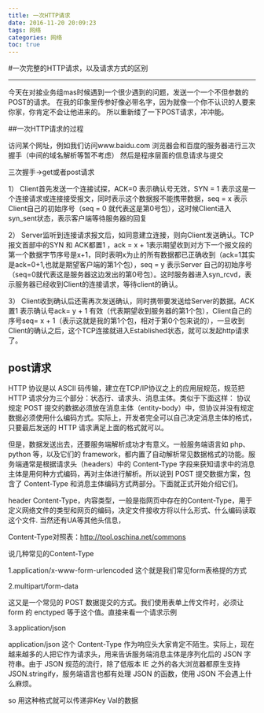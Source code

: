 ```yaml
---
title: 一次HTTP请求
date: 2016-11-20 20:09:23
tags: 网络
categories: 网络
toc: true
---
```


#一次完整的HTTP请求，以及请求方式的区别

-----
今天在对接业务组mas时候遇到一个很少遇到的问题，发送一个一个不但参数的POST的请求。
在我的印象里传参好像必带名字，因为就像一个你不认识的人要来你家，你肯定不会让他进来的。
所以重新缕了一下POST请求，冲冲能。

##一次HTTP请求的过程

访问某个网址，例如我们访问www.baidu.com
浏览器会和百度的服务器进行三次握手（中间的域名解析等暂不考虑）
然后是程序层面的信息请求与提交

三次握手->get或者post请求

1） Client首先发送一个连接试探，ACK=0 表示确认号无效，SYN = 1 表示这是一个连接请求或连接接受报文，同时表示这个数据报不能携带数据，seq = x 表示Client自己的初始序号（seq = 0 就代表这是第0号包），这时候Client进入syn_sent状态，表示客户端等待服务器的回复

2） Server监听到连接请求报文后，如同意建立连接，则向Client发送确认。TCP报文首部中的SYN 和 ACK都置1 ，ack = x + 1表示期望收到对方下一个报文段的第一个数据字节序号是x+1，同时表明x为止的所有数据都已正确收到（ack=1其实是ack=0+1,也就是期望客户端的第1个包），seq = y 表示Server 自己的初始序号（seq=0就代表这是服务器这边发出的第0号包）。这时服务器进入syn_rcvd，表示服务器已经收到Client的连接请求，等待client的确认。

3） Client收到确认后还需再次发送确认，同时携带要发送给Server的数据。ACK 置1 表示确认号ack= y + 1 有效（代表期望收到服务器的第1个包），Client自己的序号seq= x + 1（表示这就是我的第1个包，相对于第0个包来说的），一旦收到Client的确认之后，这个TCP连接就进入Established状态，就可以发起http请求了。

## post请求
HTTP 协议是以 ASCII 码传输，建立在TCP/IP协议之上的应用层规范，规范把 HTTP 请求分为三个部分：状态行、请求头、消息主体。类似于下面这样：
<method> <request-url> <version>
<headers>
<entity-body></entity-body></headers></version></request-url></method>
协议规定 POST 提交的数据必须放在消息主体（entity-body）中，但协议并没有规定数据必须使用什么编码方式。实际上，开发者完全可以自己决定消息主体的格式，只要最后发送的 HTTP 请求满足上面的格式就可以。

但是，数据发送出去，还要服务端解析成功才有意义。一般服务端语言如 php、python 等，以及它们的 framework，都内置了自动解析常见数据格式的功能。服务端通常是根据请求头（headers）中的 Content-Type 字段来获知请求中的消息主体是用何种方式编码，再对主体进行解析。所以说到 POST 提交数据方案，包含了 Content-Type 和消息主体编码方式两部分。下面就正式开始介绍它们。


header
Content-Type，内容类型，一般是指网页中存在的Content-Type，用于定义网络文件的类型和网页的编码，决定文件接收方将以什么形式、什么编码读取这个文件.
当然还有UA等其他头信息，

Content-Type对照表：http://tool.oschina.net/commons

说几种常见的Content-Type

1.application/x-www-form-urlencoded
这个就是我们常见form表格提的方式

2.multipart/form-data

这又是一个常见的 POST 数据提交的方式。我们使用表单上传文件时，必须让 form 的 enctyped 等于这个值。直接来看一个请求示例

3.application/json

application/json 这个 Content-Type 作为响应头大家肯定不陌生。实际上，现在越来越多的人把它作为请求头，用来告诉服务端消息主体是序列化后的 JSON 字符串。由于 JSON 规范的流行，除了低版本 IE 之外的各大浏览器都原生支持 JSON.stringify，服务端语言也都有处理 JSON 的函数，使用 JSON 不会遇上什么麻烦。

so 用这种格式就可以传递非Key Val的数据
